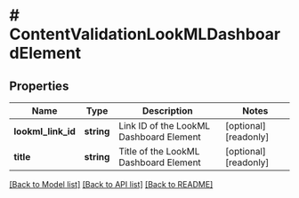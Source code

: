 # # ContentValidationLookMLDashboardElement

## Properties

Name | Type | Description | Notes
------------ | ------------- | ------------- | -------------
**lookml_link_id** | **string** | Link ID of the LookML Dashboard Element | [optional] [readonly]
**title** | **string** | Title of the LookML Dashboard Element | [optional] [readonly]

[[Back to Model list]](../../README.md#models) [[Back to API list]](../../README.md#endpoints) [[Back to README]](../../README.md)
